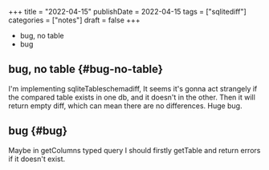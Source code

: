+++
title = "2022-04-15"
publishDate = 2022-04-15
tags = ["sqlitediff"]
categories = ["notes"]
draft = false
+++

-   bug, no table
-   bug

<!--more-->


## bug, no table {#bug-no-table}

I'm implementing sqliteTableschemadiff,
It seems it's gonna act strangely if the compared table exists in one db, and it doesn't in the other.
Then it will return empty diff, which can mean there are no differences.
Huge bug.


## bug {#bug}

Maybe in getColumns typed query I should firstly getTable and
return errors if it doesn't exist.